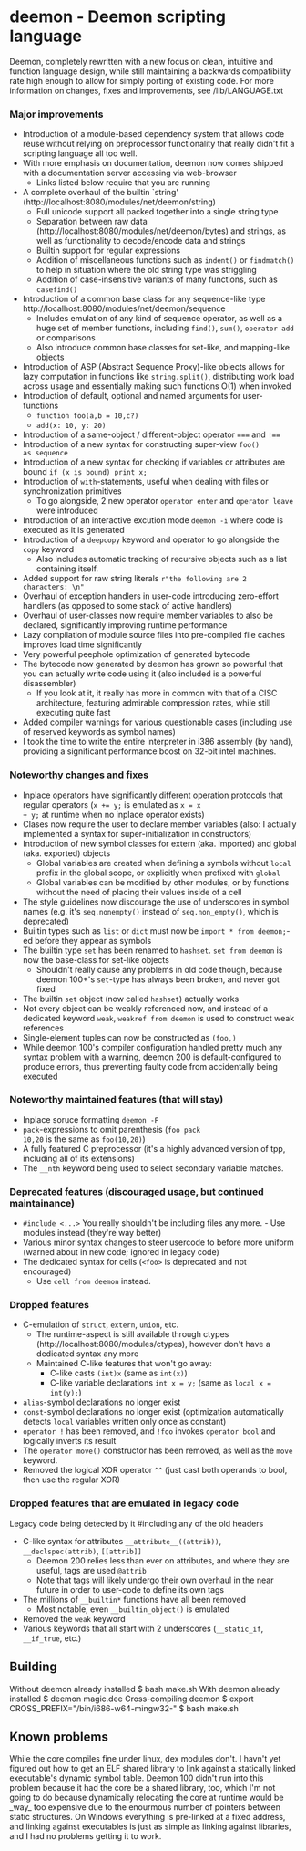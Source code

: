 # deemon - Deemon scripting language

Deemon, completely rewritten with a new focus on clean, intuitive and function language design, while still maintaining a backwards compatibility rate high enough to allow for simply porting of existing code.
For more information on changes, fixes and improvements, see /lib/LANGUAGE.txt

### Major improvements
  - Introduction of a module-based dependency system that allows code reuse without relying on preprocessor functionality that really didn't fit a scripting language all too well.
  - With more emphasis on documentation, deemon now comes shipped with a documentation server accessing via web-browser
    - Links listed below require that you are running
  - A complete overhaul of the builtin `string' (http://localhost:8080/modules/net/deemon/string)
    - Full unicode support all packed together into a single string type
    - Separation between raw data (http://localhost:8080/modules/net/deemon/bytes) and strings, as well as functionality to decode/encode data and strings
    - Builtin support for regular expressions
    - Addition of miscellaneous functions such as <code>indent()</code> or <code>findmatch()</code> to help in situation where the old string type was striggling
    - Addition of case-insensitive variants of many functions, such as <code>casefind()</code>
  - Introduction of a common base class for any sequence-like type http://localhost:8080/modules/net/deemon/sequence
    - Includes emulation of any kind of sequence operator, as well as a huge set of member functions, including <code>find()</code>, <code>sum()</code>, <code>operator add</code> or comparisons
    - Also introduce common base classes for set-like, and mapping-like objects
  - Introduction of ASP (Abstract Sequence Proxy)-like objects allows for lazy computation in functions like <code>string.split()</code>, distributing work load across usage and essentially making such functions O(1) when invoked
  - Introduction of default, optional and named arguments for user-functions
    - <code>function foo(a,b = 10,c?)</code>
    - <code>add(x: 10, y: 20)</code>
  - Introduction of a same-object / different-object operator <code>===</code> and <code>!==</code>
  - Introduction of a new syntax for constructing super-view <code>foo() as sequence</code>
  - Introduction of a new syntax for checking if variables or attributes are bound <code>if (x is bound) print x;</code>
  - Introduction of <code>with</code>-statements, useful when dealing with files or synchronization primitives
    - To go alongside, 2 new operator <code>operator enter</code> and <code>operator leave</code> were introduced
  - Introduction of an interactive excution mode <code>deemon -i</code> where code is executed as it is generated
  - Introduction of a <code>deepcopy</code> keyword and operator to go alongside the <code>copy</code> keyword
    - Also includes automatic tracking of recursive objects such as a list containing itself.
  - Added support for raw string literals <code>r"the following are 2 characters: \n"</code>
  - Overhaul of exception handlers in user-code introducing zero-effort handlers (as opposed to some stack of active handlers)
  - Overhaul of user-classes now require member variables to also be declared, significantly improving runtime performance
  - Lazy compilation of module source files into pre-compiled file caches improves load time significantly
  - Very powerful peephole optimization of generated bytecode
  - The bytecode now generated by deemon has grown so powerful that you can actually write code using it (also included is a powerful disassembler)
    - If you look at it, it really has more in common with that of a CISC architecture, featuring admirable compression rates, while still executing quite fast
  - Added compiler warnings for various questionable cases (including use of reserved keywords as symbol names)
  - I took the time to write the entire interpreter in i386 assembly (by hand), providing a significant performance boost on 32-bit intel machines.

### Noteworthy changes and fixes
  - Inplace operators have significantly different operation protocols that regular operators (<code>x += y;</code> is emulated as <code>x = x + y;</code> at runtime when no inplace operator exists)
  - Clases now require the user to declare member variables (also: I actually implemented a syntax for super-initialization in constructors)
  - Introduction of new symbol classes for extern (aka. imported) and global (aka. exported) objects
    - Global variables are created when defining a symbols without <code>local</code> prefix in the global scope, or explicitly when prefixed with <code>global</code>
    - Global variables can be modified by other modules, or by functions without the need of placing their values inside of a cell
  - The style guidelines now discourage the use of underscores in symbol names (e.g. it's <code>seq.nonempty()</code> instead of <code>seq.non_empty()</code>, which is deprecated)
  - Builtin types such as <code>list</code> or <code>dict</code> must now be <code>import * from deemon;</code>-ed before they appear as symbols
  - The builtin type <code>set</code> has been renamed to <code>hashset</code>. <code>set from deemon</code> is now the base-class for set-like objects
    - Shouldn't really cause any problems in old code though, because deemon 100+'s <code>set</code>-type has always been broken, and never got fixed
  - The builtin <code>set</code> object (now called <code>hashset</code>) actually works
  - Not every object can be weakly referenced now, and instead of a dedicated keyword <code>weak</code>, <code>weakref from deemon</code> is used to construct weak references
  - Single-element tuples can now be constructed as <code>(foo,)</code>
  - While deemon 100's compiler configuration handled pretty much any syntax problem with a warning, deemon 200 is default-configured to produce errors, thus preventing faulty code from accidentally being executed

### Noteworthy maintained features (that will stay)
  - Inplace soruce formatting <code>deemon -F</code>
  - <code>pack</code>-expressions to omit parenthesis (<code>foo pack 10,20</code> is the same as <code>foo(10,20)</code>)
  - A fully featured C preprocessor (it's a highly advanced version of tpp, including all of its extensions)
  - The <code>\_\_nth</code> keyword being used to select secondary variable matches.

### Deprecated features (discouraged usage, but continued maintainance)
  - <code>#include \<...\></code> You really shouldn't be including files any more. - Use modules instead (they're way better)
  - Various minor syntax changes to steer usercode to before more uniform (warned about in new code; ignored in legacy code)
  - The dedicated syntax for cells (<code>\<foo\></code> is deprecated and not encouraged)
    - Use <code>cell from deemon</code> instead.

### Dropped features
  - C-emulation of <code>struct</code>, <code>extern</code>, <code>union</code>, etc.
    - The runtime-aspect is still available through ctypes (http://localhost:8080/modules/ctypes), however don't have a dedicated syntax any more
    - Maintained C-like features that won't go away:
      - C-like casts <code>(int)x</code> (same as <code>int(x)</code>)
      - C-like variable declarations <code>int x = y;</code> (same as <code>local x = int(y);</code>)
  - <code>alias</code>-symbol declarations no longer exist
  - <code>const</code>-symbol declarations no longer exist (optimization automatically detects <code>local</code> variables written only once as constant)
  - <code>operator !</code> has been removed, and <code>!foo</code> invokes <code>operator bool</code> and logically inverts its result
  - The <code>operator move()</code> constructor has been removed, as well as the <code>move</code> keyword.
  - Removed the logical XOR operator <code>^^</code> (just cast both operands to bool, then use the regular XOR)

### Dropped features that are emulated in legacy code
Legacy code being detected by it #including any of the old headers
  - C-like syntax for attributes <code>\_\_attribute\_\_((attrib))</code>, <code>\_\_declspec(attrib)</code>, <code>[[attrib]]</code>
    - Deemon 200 relies less than ever on attributes, and where they are useful, tags are used <code>@attrib</code>
    - Note that tags will likely undergo their own overhaul in the near future in order to user-code to define its own tags
  - The millions of <code>\_\_builtin*</code> functions have all been removed
    - Most notable, even <code>\_\_builtin\_object()</code> is emulated
  - Removed the <code>weak</code> keyword
  - Various keywords that all start with 2 underscores (<code>__static_if</code>, <code>__if_true</code>, etc.)



## Building
Without deemon already installed
$ bash make.sh
With deemon already installed
$ deemon magic.dee
Cross-compiling deemon
$ export CROSS_PREFIX="/bin/i686-w64-mingw32-"
$ bash make.sh

## Known problems
While the core compiles fine under linux, dex modules don't.
I havn't yet figured out how to get an ELF shared library to link against a statically linked executable's dynamic symbol table. Deemon 100 didn't run into this problem because it had the core be a shared library, too, which I'm not going to do because dynamically relocating the core at runtime would be \_way\_ too expensive due to the enourmous number of pointers between static structures.
On Windows everything is pre-linked at a fixed address, and linking against executables is just as simple as linking against libraries, and I had no problems getting it to work.




